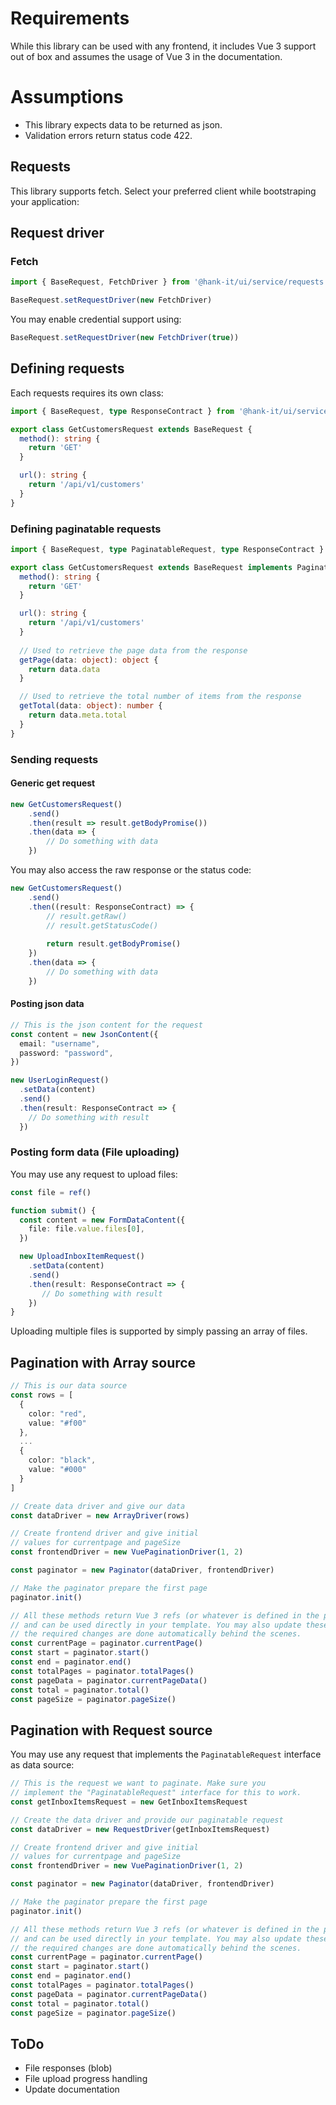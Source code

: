 # Requirements
While this library can be used with any frontend, it includes Vue 3 support out of box and assumes the usage of Vue 3 in the documentation.

# Assumptions
 - This library expects data to be returned as json.
 - Validation errors return status code 422.

## Requests
This library supports fetch. Select your preferred client while bootstraping your application:

## Request driver

### Fetch
``` typescript
import { BaseRequest, FetchDriver } from '@hank-it/ui/service/requests'

BaseRequest.setRequestDriver(new FetchDriver)
```

You may enable credential support using:
``` typescript
BaseRequest.setRequestDriver(new FetchDriver(true))
```

## Defining requests
Each requests requires its own class:

``` typescript
import { BaseRequest, type ResponseContract } from '@hank-it/ui/service/requests'

export class GetCustomersRequest extends BaseRequest {
  method(): string {
    return 'GET'
  }

  url(): string {
    return '/api/v1/customers'
  }
}
```

### Defining paginatable requests
``` typescript
import { BaseRequest, type PaginatableRequest, type ResponseContract } from '@hank-it/ui/service/requests'

export class GetCustomersRequest extends BaseRequest implements PaginatableRequest {
  method(): string {
    return 'GET'
  }

  url(): string {
    return '/api/v1/customers'
  }
  
  // Used to retrieve the page data from the response
  getPage(data: object): object {
    return data.data
  }

  // Used to retrieve the total number of items from the response
  getTotal(data: object): number {
    return data.meta.total
  }
}
```

### Sending requests

#### Generic get request
``` typescript
new GetCustomersRequest()
    .send()
    .then(result => result.getBodyPromise())
    .then(data => {
        // Do something with data
    })
```

You may also access the raw response or the status code:
``` typescript
new GetCustomersRequest()
    .send()
    .then((result: ResponseContract) => {
        // result.getRaw()
        // result.getStatusCode()
        
        return result.getBodyPromise()
    })
    .then(data => {
        // Do something with data
    })
```

#### Posting json data
``` typescript
// This is the json content for the request
const content = new JsonContent({
  email: "username",
  password: "password",
})

new UserLoginRequest()
  .setData(content)
  .send()
  .then(result: ResponseContract => {
    // Do something with result
  })
```

### Posting form data (File uploading)
You may use any request to upload files:
``` typescript
const file = ref()

function submit() {
  const content = new FormDataContent({
    file: file.value.files[0],
  })

  new UploadInboxItemRequest()
    .setData(content)
    .send()
    .then(result: ResponseContract => {
       // Do something with result
    })
}
```

Uploading multiple files is supported by simply passing an array of files.

## Pagination with Array source

``` typescript
// This is our data source
const rows = [
  {
    color: "red",
    value: "#f00"
  },
  ...
  {
    color: "black",
    value: "#000"
  }
]

// Create data driver and give our data
const dataDriver = new ArrayDriver(rows)

// Create frontend driver and give initial  
// values for currentpage and pageSize
const frontendDriver = new VuePaginationDriver(1, 2)

const paginator = new Paginator(dataDriver, frontendDriver)

// Make the paginator prepare the first page 
paginator.init()

// All these methods return Vue 3 refs (or whatever is defined in the provided frontendDriver)
// and can be used directly in your template. You may also update these refs and 
// the required changes are done automatically behind the scenes.
const currentPage = paginator.currentPage()
const start = paginator.start()
const end = paginator.end()
const totalPages = paginator.totalPages()
const pageData = paginator.currentPageData()
const total = paginator.total()
const pageSize = paginator.pageSize()
```

## Pagination with Request source
You may use any request that implements the ``PaginatableRequest`` interface as data source:

``` typescript
// This is the request we want to paginate. Make sure you 
// implement the "PaginatableRequest" interface for this to work.
const getInboxItemsRequest = new GetInboxItemsRequest

// Create the data driver and provide our paginatable request
const dataDriver = new RequestDriver(getInboxItemsRequest)

// Create frontend driver and give initial  
// values for currentpage and pageSize
const frontendDriver = new VuePaginationDriver(1, 2)

const paginator = new Paginator(dataDriver, frontendDriver)

// Make the paginator prepare the first page 
paginator.init()

// All these methods return Vue 3 refs (or whatever is defined in the provided frontendDriver)
// and can be used directly in your template. You may also update these refs and 
// the required changes are done automatically behind the scenes.
const currentPage = paginator.currentPage()
const start = paginator.start()
const end = paginator.end()
const totalPages = paginator.totalPages()
const pageData = paginator.currentPageData()
const total = paginator.total()
const pageSize = paginator.pageSize()
```

## ToDo
- File responses (blob)
- File upload progress handling
- Update documentation